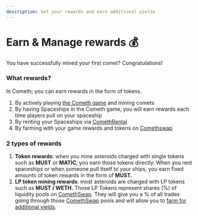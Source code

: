 ```yaml
---
description: Get your rewards and earn additional yields
---
```


# Earn & Manage rewards 💰

You have successfully mined your first comet? Congratulations!

### What rewards?

In Cometh; you can earn rewards in the form of tokens.   
1. By actively playing [the Cometh game](https://game.cometh.io/) and mining comets  
2. By having Spaceships in the Cometh game, you will earn rewards each time players pull on your spaceship  
3. By renting your Spaceships via [ComethRental](../spaceships/comethrental/)  
4. By farming with your game rewards and tokens on [Comethswap](../comethswap-1/comethswap/)

### 2 types of rewards

1. **Token rewards**: when you mine asteroids charged with single tokens such as **MUST** or **MATIC**, you earn those tokens directly. When you rent spaceships or when someone pull itself to your ships, you earn fixed amounts of token rewards in the form of **MUST.**
2. **LP token mining rewards**: most asteroids are charged with LP tokens such as **MUST / WETH.** Those LP Tokens represent shares \(%\) of liquidity pools on [ComethSwap](../comethswap-1/comethswap/).  They will give you a % of all trades going through those [ComethSwap](../comethswap-1/comethswap/) pools and will allow you to [farm for additional yields](../comethswap-1/comethswap/).





